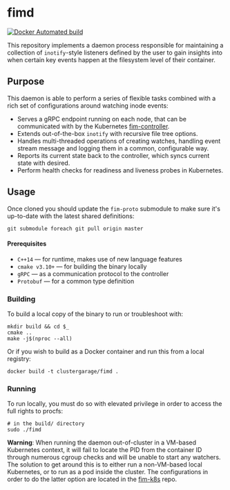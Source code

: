 # fimd

[![Docker Automated build](https://img.shields.io/docker/build/clustergarage/fimd.svg?style=flat-square)](https://hub.docker.com/r/clustergarage/fimd)

This repository implements a daemon process responsible for maintaining a collection of `inotify`-style listeners defined by the user to gain insights into when certain key events happen at the filesystem level of their container.

## Purpose

This daemon is able to perform a series of flexible tasks combined with a rich set of configurations around watching inode events:

- Serves a gRPC endpoint running on each node, that can be communicated with by the Kubernetes [fim-controller](https://github.com/clustergarage/fim-controller).
- Extends out-of-the-box `inotify` with recursive file tree options.
- Handles multi-threaded operations of creating watches, handling event stream message and logging them in a common, configurable way.
- Reports its current state back to the controller, which syncs current state with desired.
- Perform health checks for readiness and liveness probes in Kubernetes.

## Usage

Once cloned you should update the `fim-proto` submodule to make sure it's up-to-date with the latest shared definitions:

```
git submodule foreach git pull origin master
```

#### Prerequisites

- `C++14` &mdash; for runtime, makes use of new language features
- `cmake v3.10+` &mdash; for building the binary locally
- `gRPC` &mdash; as a communication protocol to the controller
- `Protobuf` &mdash; for a common type definition

### Building

To build a local copy of the binary to run or troubleshoot with:

```
mkdir build && cd $_
cmake ..
make -j$(nproc --all)
```

Or if you wish to build as a Docker container and run this from a local registry:

```
docker build -t clustergarage/fimd .
```

### Running

To run locally, you must do so with elevated privilege in order to access the full rights to procfs:

```
# in the build/ directory
sudo ./fimd
```

**Warning**: When running the daemon out-of-cluster in a VM-based Kubernetes context, it will fail to locate the PID from the container ID through numerous cgroup checks and will be unable to start any watchers. The solution to get around this is to either run a non-VM-based local Kubernetes, or to run as a pod inside the cluster. The configurations in order to do the latter option are located in the [fim-k8s](https://github.com/clustergarage/fim-k8s) repo.

